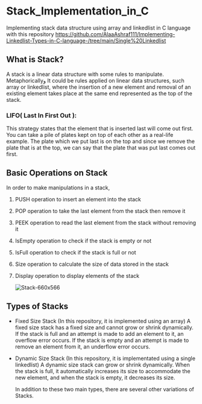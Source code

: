 # Stack_Implementation_in_C
Implementing stack data structure using array and linkedlist in C language
with this repository https://github.com/AlaaAshraf111/Implementing-Linkedlist-Types-in-C-language-/tree/main/Single%20Linkedlist

## What is Stack?
A stack is a linear data structure with some rules to manipulate.
Metaphoricallyو It could be rules applied on linear data structures, such array or linkedlist, where the insertion of a new element and removal of an existing element takes place at the same end represented as the top of the stack.
### LIFO( Last In First Out ):
This strategy states that the element that is inserted last will come out first. You can take a pile of plates kept on top of each other as a real-life example. The plate which we put last is on the top and since we remove the plate that is at the top, we can say that the plate that was put last comes out first.
## Basic Operations on Stack
In order to make manipulations in a stack,
1. PUSH operation to insert an element into the stack
2. POP operation to take the last element from the stack then remove it
3. PEEK operation to read the last element from the stack without removing it
4. IsEmpty operation to check if the stack is empty or not
5. IsFull operation to check if the stack is full or not
6. Size operation to calculate the size of data stored in the stack
7. Display operation to display elements of the stack

     ![Stack-660x566](https://github.com/AlaaAshraf111/Stack_Implementation_in_C/assets/99663447/53d3d3ff-3354-4823-8b30-008fb4665e6c)

## Types of Stacks
- Fixed Size Stack (In this repository, it is implemented using an array)
  A fixed size stack has a fixed size and cannot grow or shrink dynamically. If the stack is
  full and an attempt is made to add an element to it, an overflow error occurs. If the stack is
  empty and an attempt is made to remove an element from it, an underflow error occurs.
- Dynamic Size Stack (In this repository, it is implementated using a single linkedlist)
  A dynamic size stack can grow or shrink dynamically. When the stack is full, it automatically
  increases its size to accommodate the new element, and when the stack is empty, it decreases
  its  size.

  In addition to these two main types, there are several other variations of Stacks.
